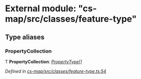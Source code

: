 # External module: "cs-map/src/classes/feature-type"

## Type aliases

###  PropertyCollection

Ƭ **PropertyCollection**: *[PropertyType](../classes/_cs_map_src_classes_feature_type_.propertytype.md)[]*

*Defined in [cs-map/src/classes/feature-type.ts:54](https://github.com/RichardHovenkamp/csnext/blob/40018c3a/packages/cs-map/src/classes/feature-type.ts#L54)*
